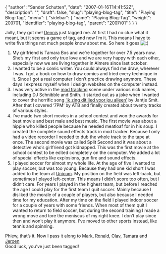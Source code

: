 {
  "author": "Sander Schutten",
  "date": "2007-01-16T14:41:52Z",
  "description": "",
  "draft": false,
  "slug": "playing-blog-tag",
  "title": "Playing Blog-Tag",
  "menu": {
    "sidebar": {
      "name": "Playing Blog-Tag",
      "weight": 200701,
      "identifier": "playing-blog-tag",
      "parent": "2007/01"
    }
  }
}


Jolly, they got me! [Dennis](http://www.dennismulder.net) just tagged me. At first I had no clue what it meant, but it seems a game of tag, and now I’m it. This means I have to write five things not much people know about me. So here it goes ![:)](/wp-includes/images/smilies/simple-smile.png)

1. My girlfriend is Tamara Bos and we’re together for over 7.5 years now. She’s my first and only true love and we are very happy with each other, especially now we are living together in Almere since last october.
2. I wanted to be a comic writer. You could always find me draw, wherever I was. I got a book on how to draw comics and tried every technique in it. Since I got a real computer I don’t practice drawing anymore. These days I express myself when I design websites on the computer instead.
3. I was very active in the [mod tracking](http://en.wikipedia.org/wiki/Tracker) scene under various nick names, including DJ Schnibble and Snith. It started out as a joke when I wanted to cover the horrific song [‘Ik zing dit lied voor jou alleen’](http://www.1001artiesten.nl/lyric.php?HitsID=3184&ArtistNameID=282) by Jantje Smit. After that I covered ‘7PM’ by ATB and finally created about twenty tracks of various styles.
4. I’ve made two short movies in a school contest and won the awards for best movie and best male and best music. The first movie was about a hippie who killed people because he needed meatloaf for in his soup. I created the complete sound effects track in mod tracker. Because I only had a video recorder I needed to dub the whole track to the tape at once. The second movie was called Split Second and it was about a detective who’s girlfriend got kidnapped. This was the first movie at the school contest to be edited completely on the computer. We added a lot of special effects like explosions, gun fire and sound effects.
5. I played soccer for almost my whole life. At the age of five I wanted to play soccer, but was too young. Because they had one kid short I was added to the team at [Unicum](http://www.voetbal-clubs.nl/voetbal/unicum/). My position on the field was left-back, but sometimes I played left-center. This means I didn’t score too often, but I didn’t care. For years I played in the highest team, but before I reached the age I could play for the first team I quit soccer. Mainly because I disliked the morale of a couple of players, but also because I needed time for my education. After my time on the field I played indoor soccer for a couple of years with some friends. When most of them quit I wanted to return to field soccer, but during the second training I made a wrong move and tore the meniscus of my right knee. I don’t play since then and won’t play it anymore. I’ve moved to other sports instead, like tennis and spinning.

Phiew, that’s it. Now I pass it along to [Mark](http://blog.markwillems.nl/), [Ronald](http://ronaldlemmen.blogspot.com/), [Olav](http://gaatsz.wordpress.com/), [Tamara](http://www.silentpeople.nl) and [Jeroen](http://tegen-beter-weten-in.blogspot.com/)  
 Good luck, you’ve just been tagged!

